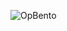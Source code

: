 
<!--![Add a heading(2)](https://github.com/user-attachments/assets/8b2599a6-e29c-471e-af46-c256aafb5500)-->
![OpBento](https://firebasestorage.googleapis.com/v0/b/smartkaksha-fe32c.appspot.com/o/opbento%2Fspirizeon625e2.png?alt=media)

<!--
<p align="center">
  <img src="https://discord-readme-badge.vercel.app/api?id=1031196479337013338" align='center' />
</p>
-->
